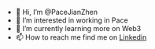 - 👋 Hi, I’m @PaceJianZhen
- 👀 I’m interested in working in Pace
- 🌱 I’m currently learning more on Web3
- 📫 How to reach me find me on [Linkedin](https://www.linkedin.com/in/tan-jian-zhen/)

<!---
PaceJianZhen/PaceJianZhen is a ✨ special ✨ repository because its `README.md` (this file) appears on your GitHub profile.
You can click the Preview link to take a look at your changes.
--->
